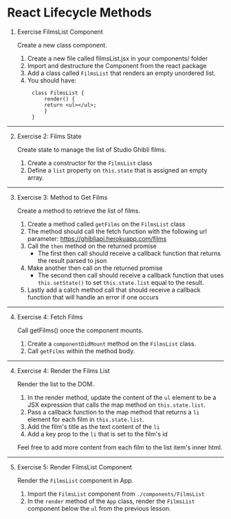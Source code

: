 # React Lifecycle Methods

1. Exercise FilmsList Component 

    Create a new class component.
    1. Create a new file called filmsList.jsx in your components/ folder
    1. Import and destructure the Component from the react package
    1. Add a class called `FilmsList` that renders an empty unordered list.
    4. You should have:
```
        class FilmsList {
            render() {
            return <ul></ul>;
            }
        }
```
---
2. Exercise 2: Films State
    
    Create state to manage the list of Studio Ghibli films.
    1. Create a constructor for the `FilmsList` class
    1. Define a `list` property on `this.state` that is assigned an empty array.
---
3. Exercise 3: Method to Get Films

    Create a method to retrieve the list of films.
    1. Create a method called `getFilms` on the `FilmsList` class
    1. The method should call the fetch function with the following url parameter: https://ghibliapi.herokuapp.com/films
    1. Call the `then` method on the returned promise
        *   The first then call should receive a callback function that returns the result parsed to json
    1. Make another then call on the returned promise
        * The second then call should receive a callback function that uses `this.setState()` to set `this.state.list` equal to the result.
    1. Lastly add a catch method call that should receive a callback function that will handle an error if one occurs
---
4. Exercise 4: Fetch Films
    
    Call getFilms() once the component mounts.
    1. Create a `componentDidMount` method on the `FilmsList` class.
    1. Call `getFilms` within the method body.
---
4.  Exercise 4: Render the Films List

    Render the list to the DOM.
    1. In the render method, update the content of the `ul` element to be a JSX expression that calls the map method on `this.state.list`.
    1. Pass a callback function to the map method that returns a `li` element for each film in `this.state.list`.
    1. Add the film's title as the text content of the `li`
    1. Add a key prop to the `li` that is set to the film's id

    
    Feel free to add more content from each film to the list item's inner html.
---
5. Exercise 5: Render FilmsList Component

    Render the `FilmsList` component in App.
    1. Import the `FilmsList` component from `./components/FilmsList`
    1. In the `render` method of the `App` class, render the `FilmsList` component below the `ul` from the previous lesson.

